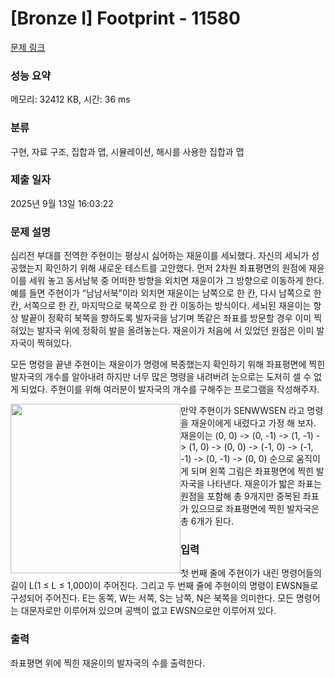 # [Bronze I] Footprint - 11580 

[문제 링크](https://www.acmicpc.net/problem/11580) 

### 성능 요약

메모리: 32412 KB, 시간: 36 ms

### 분류

구현, 자료 구조, 집합과 맵, 시뮬레이션, 해시를 사용한 집합과 맵

### 제출 일자

2025년 9월 13일 16:03:22

### 문제 설명

<p>심리전 부대를 전역한 주현이는 평상시 싫어하는 재윤이를 세뇌했다. 자신의 세뇌가 성공했는지 확인하기 위해 새로운 테스트를 고안했다. 먼저 2차원 좌표평면의 원점에 재윤이를 세워 놓고 동서남북 중 어떠한 방향을 외치면 재윤이가 그 방향으로 이동하게 한다. 예를 들면 주현이가 “남남서북”이라 외치면 재윤이는 남쪽으로 한 칸, 다시 남쪽으로 한 칸, 서쪽으로 한 칸, 마지막으로 북쪽으로 한 칸 이동하는 방식이다. 세뇌된 재윤이는 항상 발끝이 정확히 북쪽을 향하도록 발자국을 남기며 똑같은 좌표를 방문할 경우 이미 찍혀있는 발자국 위에 정확히 발을 올려놓는다. 재윤이가 처음에 서 있었던 원점은 이미 발자국이 찍혀있다.</p>

<p>모든 명령을 끝낸 주현이는 재윤이가 명령에 복종했는지 확인하기 위해 좌표평면에 찍힌 발자국의 개수를 알아내려 하지만 너무 많은 명령을 내려버려 눈으로는 도저히 셀 수 없게 되었다. 주현이를 위해 여러분이 발자국의 개수를 구해주는 프로그램을 작성해주자.</p>

<p><img alt="" src="https://onlinejudgeimages.s3-ap-northeast-1.amazonaws.com/problem/11580/1.png" style="float:left; height:271px; width:272px">만약 주현이가 SENWWSEN 라고 명령을 재윤이에게 내렸다고 가정 해 보자. 재윤이는 (0, 0) -> (0, -1) -> (1, -1) -> (1, 0) -> (0, 0) -> (-1, 0) -> (-1, -1) -> (0, -1) -> (0, 0) 순으로 움직이게 되며 왼쪽 그림은 좌표평면에 찍힌 발자국을 나타낸다. 재윤이가 밟은 좌표는 원점을 포함해 총 9개지만 중복된 좌표가 있으므로 좌표평면에 찍힌 발자국은 총 6개가 된다.</p>

### 입력 

 <p>첫 번째 줄에 주현이가 내린 명령어들의 길이 L(1 ≤ L ≤ 1,000)이 주어진다. 그리고 두 번째 줄에 주현이의 명령이 EWSN들로 구성되어 주어진다. E는 동쪽, W는 서쪽, S는 남쪽, N은 북쪽을 의미한다. 모든 명령어는 대문자로만 이루어져 있으며 공백이 없고 EWSN으로만 이루어져 있다.</p>

### 출력 

 <p>좌표평면 위에 찍힌 재윤이의 발자국의 수를 출력한다.</p>

